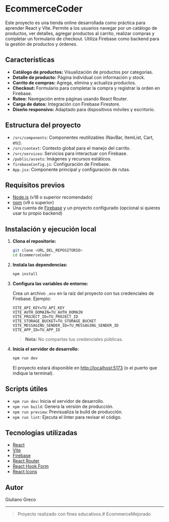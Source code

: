 # EcommerceCoder

Este proyecto es una tienda online desarrollada como práctica para aprender React y Vite. Permite a los usuarios navegar por un catálogo de productos, ver detalles, agregar productos al carrito, realizar compras y completar un formulario de checkout. Utiliza Firebase como backend para la gestión de productos y órdenes.

## Características

- **Catálogo de productos:** Visualización de productos por categorías.
- **Detalle de producto:** Página individual con información y stock.
- **Carrito de compras:** Agrega, elimina y actualiza productos.
- **Checkout:** Formulario para completar la compra y registrar la orden en Firebase.
- **Ruteo:** Navegación entre páginas usando React Router.
- **Carga de datos:** Integración con Firebase Firestore.
- **Diseño responsivo:** Adaptado para dispositivos móviles y escritorio.

## Estructura del proyecto

- `/src/components`: Componentes reutilizables (NavBar, ItemList, Cart, etc).
- `/src/context`: Contexto global para el manejo del carrito.
- `/src/services`: Servicios para interactuar con Firebase.
- `/public/assets`: Imágenes y recursos estáticos.
- `firebaseConfig.js`: Configuración de Firebase.
- `App.jsx`: Componente principal y configuración de rutas.

## Requisitos previos

- [Node.js](https://nodejs.org/) (v18 o superior recomendado)
- [npm](https://www.npmjs.com/) (v9 o superior)
- Una cuenta de [Firebase](https://firebase.google.com/) y un proyecto configurado (opcional si quieres usar tu propio backend)

## Instalación y ejecución local

1. **Clona el repositorio:**

   ```sh
   git clone <URL_DEL_REPOSITORIO>
   cd EcommerceCoder
   ```

2. **Instala las dependencias:**

   ```sh
   npm install
   ```

3. **Configura las variables de entorno:**

   Crea un archivo `.env` en la raíz del proyecto con tus credenciales de Firebase. Ejemplo:

   ```
   VITE_API_KEY=TU_API_KEY
   VITE_AUTH_DOMAIN=TU_AUTH_DOMAIN
   VITE_PROJECT_ID=TU_PROJECT_ID
   VITE_STORAGE_BUCKET=TU_STORAGE_BUCKET
   VITE_MESSAGING_SENDER_ID=TU_MESSAGING_SENDER_ID
   VITE_APP_ID=TU_APP_ID
   ```

   > **Nota:** No compartas tus credenciales públicas.

4. **Inicia el servidor de desarrollo:**

   ```sh
   npm run dev
   ```

   El proyecto estará disponible en [http://localhost:5173](http://localhost:5173) (o el puerto que indique la terminal).

## Scripts útiles

- `npm run dev`: Inicia el servidor de desarrollo.
- `npm run build`: Genera la versión de producción.
- `npm run preview`: Previsualiza la build de producción.
- `npm run lint`: Ejecuta el linter para revisar el código.

## Tecnologías utilizadas

- [React](https://react.dev/)
- [Vite](https://vitejs.dev/)
- [Firebase](https://firebase.google.com/)
- [React Router](https://reactrouter.com/)
- [React Hook Form](https://react-hook-form.com/)
- [React Icons](https://react-icons.github.io/react-icons/)

## Autor

Giuliano Greco

---

> Proyecto realizado con fines educativos.# EcommerceMejorado
